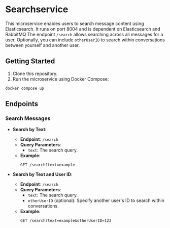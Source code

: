 # Searchservice 
This microservice enables users to search message content using Elasticsearch. It runs on port 8004 and is dependent on Elasticsearch and RabbitMQ
The endpoint `/search` allows searching across all messages for a user. Optionally, you can include `otherUserID` to search within conversations between yourself and another user.

## Getting Started

1. Clone this repository.
2. Run the microservice using Docker Compose:
```
docker compose up
```

## Endpoints

### Search Messages

- **Search by Text**:
  - **Endpoint**: `/search`
  - **Query Parameters**:
    - `text`: The search query.
  - **Example**:
    ```
    GET /search?text=example
    ```

- **Search by Text and User ID**:
  - **Endpoint**: `/search`
  - **Query Parameters**:
    - `text`: The search query.
    - `otherUserID` (optional): Specify another user's ID to search within conversations.
  - **Example**:
    ```
    GET /search?text=example&otherUserID=123
